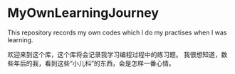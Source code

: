 # MyOwnLearningJourney
 This repository records my own codes which I do my practises when I was learning.
 
 欢迎来到这个库，这个库将会记录我学习编程过程中的练习题。
 我很想知道，数些年后的我，看到这些“小儿科”的东西，会是怎样一番心情。
